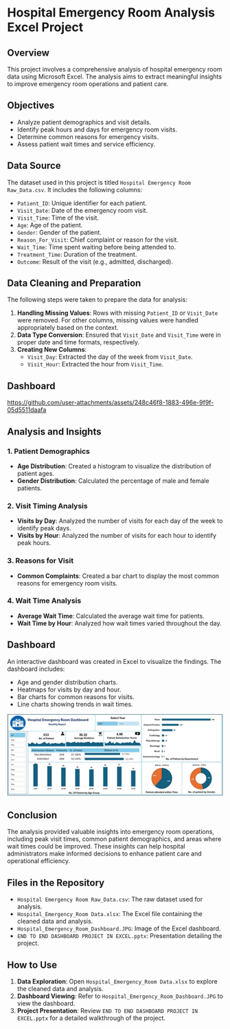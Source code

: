 # Hospital Emergency Room Analysis Excel Project

## Overview

This project involves a comprehensive analysis of hospital emergency room data using Microsoft Excel. The analysis aims to extract meaningful insights to improve emergency room operations and patient care.

## Objectives

- Analyze patient demographics and visit details.
- Identify peak hours and days for emergency room visits.
- Determine common reasons for emergency visits.
- Assess patient wait times and service efficiency.

## Data Source

The dataset used in this project is titled `Hospital Emergency Room Raw_Data.csv`. It includes the following columns:

- `Patient_ID`: Unique identifier for each patient.
- `Visit_Date`: Date of the emergency room visit.
- `Visit_Time`: Time of the visit.
- `Age`: Age of the patient.
- `Gender`: Gender of the patient.
- `Reason_For_Visit`: Chief complaint or reason for the visit.
- `Wait_Time`: Time spent waiting before being attended to.
- `Treatment_Time`: Duration of the treatment.
- `Outcome`: Result of the visit (e.g., admitted, discharged).

## Data Cleaning and Preparation

The following steps were taken to prepare the data for analysis:

1. **Handling Missing Values**: Rows with missing `Patient_ID` or `Visit_Date` were removed. For other columns, missing values were handled appropriately based on the context.
2. **Data Type Conversion**: Ensured that `Visit_Date` and `Visit_Time` were in proper date and time formats, respectively.
3. **Creating New Columns**:
   - `Visit_Day`: Extracted the day of the week from `Visit_Date`.
   - `Visit_Hour`: Extracted the hour from `Visit_Time`.
  
## Dashboard




https://github.com/user-attachments/assets/248c46f8-1883-496e-9f9f-05d5511daafa


## Analysis and Insights

### 1. Patient Demographics

- **Age Distribution**: Created a histogram to visualize the distribution of patient ages.
- **Gender Distribution**: Calculated the percentage of male and female patients.

### 2. Visit Timing Analysis

- **Visits by Day**: Analyzed the number of visits for each day of the week to identify peak days.
- **Visits by Hour**: Analyzed the number of visits for each hour to identify peak hours.

### 3. Reasons for Visit

- **Common Complaints**: Created a bar chart to display the most common reasons for emergency room visits.

### 4. Wait Time Analysis

- **Average Wait Time**: Calculated the average wait time for patients.
- **Wait Time by Hour**: Analyzed how wait times varied throughout the day.

## Dashboard

An interactive dashboard was created in Excel to visualize the findings. The dashboard includes:

- Age and gender distribution charts.
- Heatmaps for visits by day and hour.
- Bar charts for common reasons for visits.
- Line charts showing trends in wait times.

![Hospital Emergency Room Dashboard](Hospital_Emergency_Room_Dashboard.JPG)

## Conclusion

The analysis provided valuable insights into emergency room operations, including peak visit times, common patient demographics, and areas where wait times could be improved. These insights can help hospital administrators make informed decisions to enhance patient care and operational efficiency.

## Files in the Repository

- `Hospital Emergency Room Raw_Data.csv`: The raw dataset used for analysis.
- `Hospital_Emergency_Room Data.xlsx`: The Excel file containing the cleaned data and analysis.
- `Hospital_Emergency_Room_Dashboard.JPG`: Image of the Excel dashboard.
- `END TO END DASHBOARD PROJECT IN EXCEL.pptx`: Presentation detailing the project.

## How to Use

1. **Data Exploration**: Open `Hospital_Emergency_Room Data.xlsx` to explore the cleaned data and analysis.
2. **Dashboard Viewing**: Refer to `Hospital_Emergency_Room_Dashboard.JPG` to view the dashboard.
3. **Project Presentation**: Review `END TO END DASHBOARD PROJECT IN EXCEL.pptx` for a detailed walkthrough of the project.

